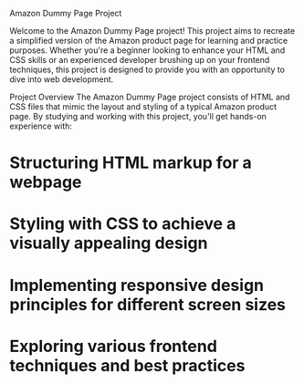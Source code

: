 
Amazon Dummy Page Project

Welcome to the Amazon Dummy Page project! This project aims to recreate a simplified version of the Amazon product page for learning and practice purposes. Whether you're a beginner looking to enhance your HTML and CSS skills or an experienced developer brushing up on your frontend techniques, this project is designed to provide you with an opportunity to dive into web development.

Project Overview
The Amazon Dummy Page project consists of HTML and CSS files that mimic the layout and styling of a typical Amazon product page. By studying and working with this project, you'll get hands-on experience with:

# Structuring HTML markup for a webpage
# Styling with CSS to achieve a visually appealing design
# Implementing responsive design principles for different screen sizes
# Exploring various frontend techniques and best practices
